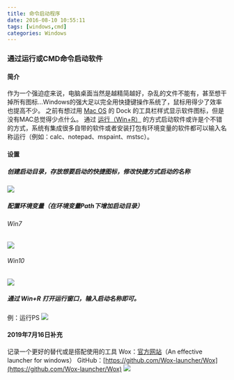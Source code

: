 ```yaml
---
title: 命令启动程序
date: 2016-08-10 10:55:11
tags: [windows,cmd]
categories: Windows
---
```

### 通过运行或CMD命令启动软件
<!-- more -->
#### 简介
作为一个强迫症来说，电脑桌面当然是越精简越好，杂乱的文件不能有，甚至想干掉所有图标…Windows的强大足以完全用快捷键操作系统了，鼠标用得少了效率也提高不少。
之前有想过用 [Mac OS](https://baike.baidu.com/item/Mac%20OS/2840867?fr=aladdin) 的 Dock 的工具栏样式显示软件图标，但是没有MAC总觉得少点什么。
通过 [运行（Win+R）](https://baike.baidu.com/item/%E8%BF%90%E8%A1%8C/13132909?fr=aladdin) 的方式启动软件或许是个不错的方式，系统有集成很多自带的软件或者安装打包有环境变量的软件都可以输入名称运行（例如：calc、notepad、mspaint、mstsc）。
#### 设置
##### 创建启动目录，存放想要启动的快捷图标，修改快捷方式启动的名称
<img src="https://sadness96.github.io/images/blog/windows-QueryCmd/1.jpg"/>

##### 配置环境变量（在环境变量Path下增加启动目录）
###### Win7
<img src="https://sadness96.github.io/images/blog/windows-QueryCmd/2.jpg"/>

###### Win10
<img src="https://sadness96.github.io/images/blog/windows-QueryCmd/3.png"/>

##### 通过 Win+R 打开运行窗口，输入启动名称即可。
例：运行PS
<img src="https://sadness96.github.io/images/blog/windows-QueryCmd/4.png"/>

#### 2019年7月16日补充
记录一个更好的替代或是搭配使用的工具
Wox：[官方网站](http://www.wox.one/)（An effective launcher for windows）
GitHub：[https://github.com/Wox-launcher/Wox](https://github.com/Wox-launcher/Wox)
<img src="http://www.wox.one/images/wox_preview.jpg"/>
